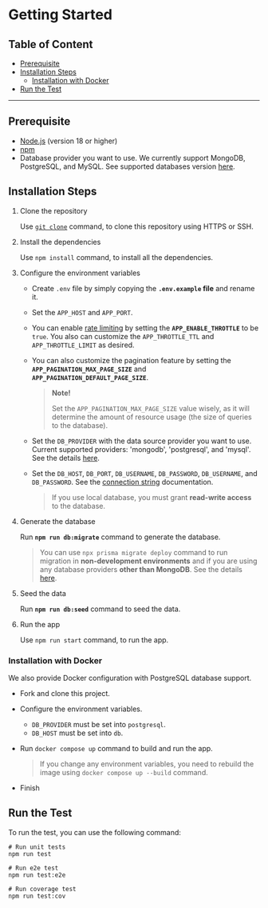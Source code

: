 <h1>Getting Started</h1>

<h2>Table of Content</h2>

- [Prerequisite](#prerequisite)
- [Installation Steps](#installation-steps)
  - [Installation with Docker](#installation-with-docker)
- [Run the Test](#run-the-test)

---

## Prerequisite

- [Node.js](https://nodejs.org/en) (version 18 or higher)
- [npm](https://www.npmjs.com)
- Database provider you want to use. We currently support MongoDB, PostgreSQL, and MySQL. See supported databases version [here](https://www.prisma.io/docs/reference/database-reference/supported-databases).

## Installation Steps

1. Clone the repository

   Use [`git clone`](https://www.git-scm.com/docs/git-clone) command, to clone this repository using HTTPS or SSH.

1. Install the dependencies

   Use `npm install` command, to install all the dependencies.

1. Configure the environment variables

   - Create `.env` file by simply copying the **`.env.example` file** and rename it.

   - Set the `APP_HOST` and `APP_PORT`.

   - You can enable [rate limiting](https://docs.nestjs.com/security/rate-limiting) by setting the **`APP_ENABLE_THROTTLE`** to be `true`. You also can customize the `APP_THROTTLE_TTL` and `APP_THROTTLE_LIMIT` as desired.

   - You can also customize the pagination feature by setting the **`APP_PAGINATION_MAX_PAGE_SIZE`** and **`APP_PAGINATION_DEFAULT_PAGE_SIZE`**.

     > **Note!**
     >
     > Set the `APP_PAGINATION_MAX_PAGE_SIZE` value wisely, as it will determine the amount of resource usage (the size of queries to the database).

   - Set the `DB_PROVIDER` with the data source provider you want to use. Current supported providers: 'mongodb', 'postgresql', and 'mysql'. See the details [here](https://www.prisma.io/docs/reference/api-reference/prisma-schema-reference#fields).

   - Set the `DB_HOST`, `DB_PORT`, `DB_USERNAME`, `DB_PASSWORD`, `DB_USERNAME`, and `DB_PASSWORD`. See the [connection string](https://pris.ly/d/connection-strings) documentation.

     > If you use local database, you must grant **read-write access** to the database.

1. Generate the database

   Run **`npm run db:migrate`** command to generate the database.

   > You can use `npx prisma migrate deploy` command to run migration in **non-development environments** and if you are using any database providers **other than MongoDB**.
   > See the details [here](https://www.prisma.io/docs/reference/api-reference/command-reference#migrate-deploy).

1. Seed the data

   Run **`npm run db:seed`** command to seed the data.

1. Run the app

   Use `npm run start` command, to run the app.

### Installation with Docker

We also provide Docker configuration with PostgreSQL database support.

- Fork and clone this project.
- Configure the environment variables.

  - `DB_PROVIDER` must be set into `postgresql`.
  - `DB_HOST` must be set into `db`.

- Run `docker compose up` command to build and run the app.

  > If you change any environment variables, you need to rebuild the image using `docker compose up --build` command.

- Finish

## Run the Test

To run the test, you can use the following command:

```shell
# Run unit tests
npm run test

# Run e2e test
npm run test:e2e

# Run coverage test
npm run test:cov
```

